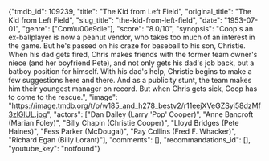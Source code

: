 {"tmdb_id": 109239, "title": "The Kid from Left Field", "original_title": "The Kid from Left Field", "slug_title": "the-kid-from-left-field", "date": "1953-07-01", "genre": ["Com\u00e9die"], "score": "8.0/10", "synopsis": "Coop's an ex-ballplayer is now a peanut vendor, who takes too much of an interest in the game. But he's passed on his craze for baseball to his son, Christie. When his dad gets fired, Chris makes friends with the former team owner's niece (and her boyfriend Pete), and not only gets his dad's job back, but a batboy position for himself. With his dad's help, Christie begins to make a few suggestions here and there. And as a publicity stunt, the team makes him their youngest manager on record. But when Chris gets sick, Coop has to come to the rescue.", "image": "https://image.tmdb.org/t/p/w185_and_h278_bestv2/r11eejXVeGZSyi58dzMf3zlGlUL.jpg", "actors": ["Dan Dailey (Larry 'Pop' Cooper)", "Anne Bancroft (Marian Foley)", "Billy Chapin (Christie Cooper)", "Lloyd Bridges (Pete Haines)", "Fess Parker (McDougal)", "Ray Collins (Fred F. Whacker)", "Richard Egan (Billy Lorant)"], "comments": [], "recommandations_id": [], "youtube_key": "notfound"}